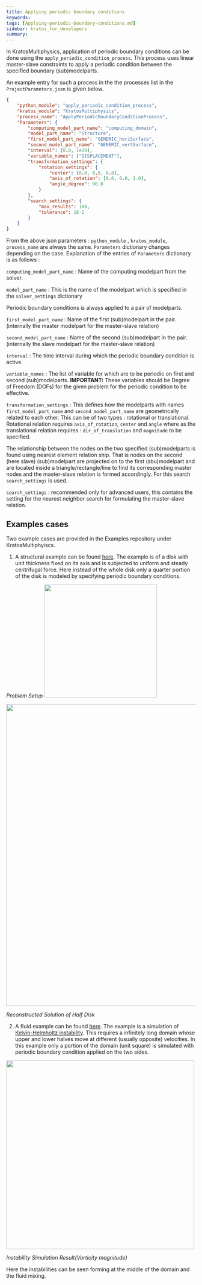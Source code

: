 ```yaml
---
title: Applying periodic boundary conditions
keywords: 
tags: [Applying-periodic-boundary-conditions.md]
sidebar: kratos_for_developers
summary: 
---
```


In KratosMultiphysics, application of periodic boundary conditions can be done using the `apply_periodic_condition_process`. This process uses linear master-slave constraints to apply a periodic condition between the specified boundary (sub)modelparts. 

An example entry for such a process in the the processes list in the `ProjectParameters.json` is given below. 

```json
{
    "python_module": "apply_periodic_condition_process",
    "kratos_module": "KratosMultiphysics",
    "process_name": "ApplyPeriodicBoundaryConditionProcess",
    "Parameters": {
        "computing_model_part_name": "computing_domain",
        "model_part_name": "Structure",
        "first_model_part_name": "GENERIC_horiSurface",
        "second_model_part_name": "GENERIC_vertSurface",
        "interval": [0.0, 1e30],
        "variable_names": ["DISPLACEMENT"],
        "transformation_settings": {
            "rotation_settings": {
                "center": [0.0, 0.0, 0.0],
                "axis_of_rotation": [0.0, 0.0, 1.0],
                "angle_degree": 90.0
            }
        },
        "search_settings": {
            "max_results": 100,
            "tolerance": 1E-2
        }
    }
}
```
From the above json parameters :  `python_module` , `kratos_module`, `process_name` are always the same.
`Parameters` dictionary changes depending on the case. Explanation of the entries of `Parameters` dictionary is as follows : 

`computing_model_part_name` : Name of the computing modelpart from the solver.

`model_part_name` : This is the name of the modelpart which is specified in the `solver_settings` dictionary

Periodic boundary conditions is always applied to a pair of modelparts.

`first_model_part_name` : Name of the first (sub)modelpart in the pair. (internally the master modelpart for the master-slave relation)

`second_model_part_name` : Name of the second (sub)modelpart in the pair. (internally the slave modelpart for the master-slave relation)

`interval` : The time interval during which the periodic boundary condition is active.

`variable_names` : The list of variable for which are to be periodic on first and second (sub)modelparts. **IMPORTANT:** These variables should be Degree of Freedom (DOFs) for the given problem for the periodic condition to be effective.

`transformation_settings` : This defines how the modelparts with names `first_model_part_name` and `second_model_part_name` are geometrically related to each other. This can be of two types : rotational or translational. Rotational relation requires  `axis_of_rotation`, `center` and `angle` where as the translational relation requires : `dir_of_translation` and `magnitude` to be specified. 

The relationship between the nodes on the two specified (sub)modelparts is found using nearest element relation ship. That is nodes on the second (here slave) (sub)modelpart are projected on to the first (sbu)modelpart and are located inside a triangle/rectangle/line to find its corresponding master nodes and the master-slave relation is formed accordingly. For this search `search_settings` is used. 

`search_settings` : recommended only for advanced users, this contains the setting for the nearest neighbor search for formulating the master-slave relation. 

## Examples cases 

Two example cases are provided in the Examples repository under KratosMultiphyiscs. 
1.  A structural example can be found [here](https://github.com/KratosMultiphysics/Examples/tree/master/structural_mechanics/use_cases/periodic_bc_example). The example is of a disk with unit thickness fixed on its axis and is subjected to uniform and steady centrifugal force. Here instead of the whole disk only a quarter portion of the disk is modeled by specifying periodic boundary conditions.

_Problem Setup_
<img src="https://github.com/KratosMultiphysics/Examples/blob/master/structural_mechanics/use_cases/periodic_bc_example/data/centrifugal_force_vectors.jpg" width="300">


<img src="https://github.com/KratosMultiphysics/Examples/blob/master/structural_mechanics/use_cases/periodic_bc_example/data/result_periodic_viz.jpg" width="800">

_Reconstructed Solution of Half Disk_


2.  A fluid example can be found [here](https://github.com/KratosMultiphysics/Examples/tree/master/fluid_dynamics/use_cases/kelvin_helmholtz_instability). The example is a simulation of [Kelvin-Helmholtz instability](https://en.wikipedia.org/wiki/Kelvin%E2%80%93Helmholtz_instability). This requires a infinitely long domain whose upper and lower halves move at different (usually opposite) velocities. In this example only a portion of the domain (unit square) is simulated with periodic boundary condition applied on the two sides.

<img src="https://github.com/KratosMultiphysics/Examples/blob/master/fluid_dynamics/use_cases/kelvin_helmholtz_instability/data/result_viz_with_more_eddies.gif" width="500">

_Instability Simulation Result(Vorticity magnitude)_

Here the instabilities can be seen forming at the middle of the domain and the fluid mixing.

